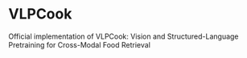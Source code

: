 # VLPCook
Official implementation of VLPCook: Vision and Structured-Language Pretraining for Cross-Modal Food Retrieval
